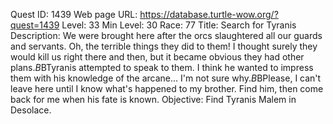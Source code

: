 Quest ID: 1439
Web page URL: https://database.turtle-wow.org/?quest=1439
Level: 33
Min Level: 30
Race: 77
Title: Search for Tyranis
Description: We were brought here after the orcs slaughtered all our guards and servants. Oh, the terrible things they did to them! I thought surely they would kill us right there and then, but it became obvious they had other plans.$B$BTyranis attempted to speak to them. I think he wanted to impress them with his knowledge of the arcane... I'm not sure why.$B$BPlease, I can't leave here until I know what's happened to my brother. Find him, then come back for me when his fate is known.
Objective: Find Tyranis Malem in Desolace.
